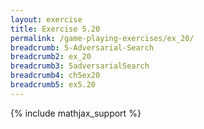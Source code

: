 ```yaml
---
layout: exercise
title: Exercise 5.20
permalink: /game-playing-exercises/ex_20/
breadcrumb: 5-Adversarial-Search
breadcrumb2: ex_20
breadcrumb3: 5adversarialSearch
breadcrumb4: ch5ex20
breadcrumb5: ex5.20
---
```


{% include mathjax_support %}

